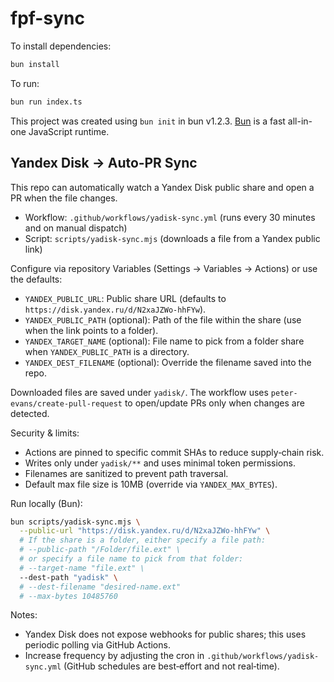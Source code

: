 # fpf-sync

To install dependencies:

```bash
bun install
```

To run:

```bash
bun run index.ts
```

This project was created using `bun init` in bun v1.2.3. [Bun](https://bun.sh) is a fast all-in-one JavaScript runtime.

## Yandex Disk → Auto‑PR Sync

This repo can automatically watch a Yandex Disk public share and open a PR when the file changes.

- Workflow: `.github/workflows/yadisk-sync.yml` (runs every 30 minutes and on manual dispatch)
- Script: `scripts/yadisk-sync.mjs` (downloads a file from a Yandex public link)

Configure via repository Variables (Settings → Variables → Actions) or use the defaults:

- `YANDEX_PUBLIC_URL`: Public share URL (defaults to `https://disk.yandex.ru/d/N2xaJZWo-hhFYw`).
- `YANDEX_PUBLIC_PATH` (optional): Path of the file within the share (use when the link points to a folder).
- `YANDEX_TARGET_NAME` (optional): File name to pick from a folder share when `YANDEX_PUBLIC_PATH` is a directory.
- `YANDEX_DEST_FILENAME` (optional): Override the filename saved into the repo.

Downloaded files are saved under `yadisk/`. The workflow uses `peter-evans/create-pull-request` to open/update PRs only when changes are detected.

Security & limits:
- Actions are pinned to specific commit SHAs to reduce supply‑chain risk.
- Writes only under `yadisk/**` and uses minimal token permissions.
- Filenames are sanitized to prevent path traversal.
- Default max file size is 10MB (override via `YANDEX_MAX_BYTES`).

Run locally (Bun):

```bash
bun scripts/yadisk-sync.mjs \
  --public-url "https://disk.yandex.ru/d/N2xaJZWo-hhFYw" \
  # If the share is a folder, either specify a file path:
  # --public-path "/Folder/file.ext" \
  # or specify a file name to pick from that folder:
  # --target-name "file.ext" \
  --dest-path "yadisk" \
  # --dest-filename "desired-name.ext"
  # --max-bytes 10485760
```

Notes:

- Yandex Disk does not expose webhooks for public shares; this uses periodic polling via GitHub Actions.
- Increase frequency by adjusting the cron in `.github/workflows/yadisk-sync.yml` (GitHub schedules are best‑effort and not real‑time).
